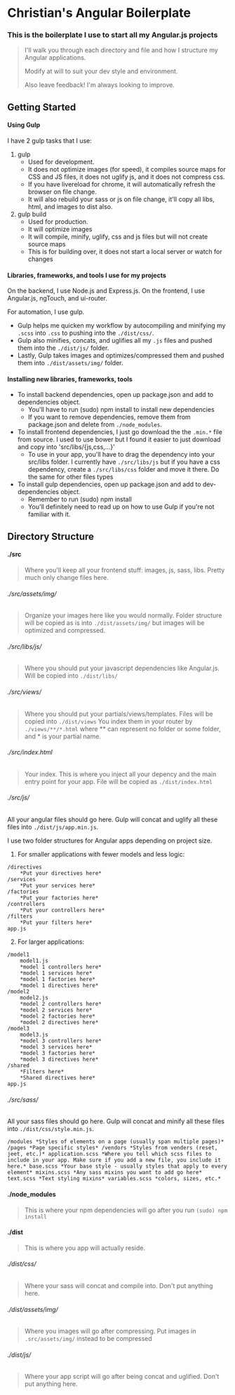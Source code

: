 # Christian's Angular Boilerplate
### This is the boilerplate I use to start all my Angular.js projects

> I'll walk you through each directory and file and how I structure
> my Angular applications.
>
> Modify at will to suit your dev style and environment.
>
> Also leave feedback! I'm always looking to improve.

## Getting Started
#### Using Gulp
I have 2 gulp tasks that I use:
1. gulp
   - Used for development.
   - It does not optimize images (for speed), it compiles source maps for CSS and JS files, it does not uglify js, and it does not compress css.
   - If you have livereload for chrome, it will automatically refresh the browser on file change.
   - It will also rebuild your sass or js on file change, it'll copy all libs, html, and images to dist also.
2. gulp build
   - Used for production.
   - It will optimize images
   - It will compile, minify, uglify, css and js files but will not create source maps
   - This is for building over, it does not start a local server or watch for changes

#### Libraries, frameworks, and tools I use for my projects

On the backend, I use Node.js and Express.js.
On the frontend, I use Angular.js, ngTouch, and ui-router.

For automation, I use gulp.
- Gulp helps me quicken my workflow by autocompiling and minifying my `.scss` into `.css` to pushing into the `./dist/css/`.
- Gulp also minifies, concats, and uglifies all my `.js` files and pushed them into the `./dist/js/` folder.
- Lastly, Gulp takes images and optimizes/compressed them and pushed them into `./dist/assets/img/` folder.

#### Installing new libraries, frameworks, tools
- To install backend dependencies, open up package.json and add to dependencies object.
   - You'll have to run (sudo) npm install to install new dependencies
   - If you want to remove dependencies, remove them from package.json and delete from `./node_modules`.
- To install frontend dependencies, I just go download the the `.min.*` file from source. I used to use bower but I found it easier to just download and copy into 'src/libs/{js,css,...}'
   - To use in your app, you'll have to drag the dependency into your src/libs folder. I currently have `./src/libs/js` but if you have a css dependency, create a `./src/libs/css` folder and move it there. Do the same for other files types
- To install gulp dependencies, open up package.json and add to dev-dependencies object.
    - Remember to run (sudo) npm install
    - You'll definitely need to read up on how to use Gulp if you're not familiar with it.

## Directory Structure

#### ./src

> Where you'll keep all your frontend stuff: images, js, sass, libs. Pretty much only change files here. 

###### ./src/assets/img/
> Organize your images here like you would normally. Folder structure will be copied as is into `./dist/assets/img/` but images will be optimized and compressed.

###### ./src/libs/js/
> Where you should put your javascript dependencies like Angular.js. Will be copied into `./dist/libs/`

###### ./src/views/
> Where you should put your partials/views/templates. Files will be copied into `./dist/views`  You index them in your router by `./views/**/*.html` where \*\* can represent no folder or some folder, and \* is your partial name.

###### ./src/index.html
> Your index. This is where you inject all your depency and the main entry point for your app. File will be copied as `./dist/index.html`

###### ./src/js/
All your angular files should go here. Gulp will concat and uglify all these files into `./dist/js/app.min.js`.

I use two folder structures for Angular apps depending on project size.
1)  For smaller applications with fewer models and less logic:

```
/directives
    *Put your directives here*
/services
    *Put your services here*
/factories
    *Put your factories here*
/controllers
    *Put your controllers here*
/filters
    *Put your filters here*
app.js
```
2)  For larger applications:

```
/model1
    model1.js
    *model 1 controllers here*
    *model 1 services here*
    *model 1 factories here*
    *model 1 directives here*
/model2
    model2.js
    *model 2 controllers here*
    *model 2 services here*
    *model 2 factories here*
    *model 2 directives here*
/model3
    model3.js
    *model 3 controllers here*
    *model 3 services here*
    *model 3 factories here*
    *model 3 directives here*
/shared
    *Filters here*
    *Shared directives here*
app.js
```
###### ./src/sass/
All your sass files should go here. Gulp will concat and minify all these files into `./dist/css/style.min.js`.

`
    /modules
        *Styles of elements on a page (usually span multiple pages)*
    /pages
        *Page specific styles*
    /vendors
        *Styles from venders (reset, jeet, etc.)*
    application.scss
        *Where you tell which scss files to include in your app. Make sure if you add a new file, you include it here.*
    base.scss
        *Your base style - usually styles that apply to every element*
    mixins.scss
        *Any sass mixins you want to add go here*
    text.scss
        *Text styling mixins*
    variables.scss
        *colors, sizes, etc.*
`

#### ./node_modules
> This is where your npm dependencies will go after you run `(sudo) npm install`

#### ./dist
> This is where you app will actually reside.

###### ./dist/css/
> Where your sass will concat and compile into. Don't put anything here.

###### ./dist/assets/img/
> Where you images will go after compressing. Put images in `.src/assets/img/` instead to be compressed

###### ./dist/js/
> Where your app script will go after being concat and uglified. Don't put anything here.


